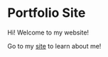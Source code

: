 # Portfolio Site

Hi! Welcome to my website!

Go to my [site](https://www.dishagupta.me) to learn about me!
